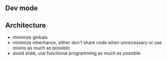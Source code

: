 
## Dev mode


## Architecture
- minimize globals
- minimize inheritance, either don't share code when unnecessary or use mixins as much as possible
- avoid state, use functional programming as much as possible

